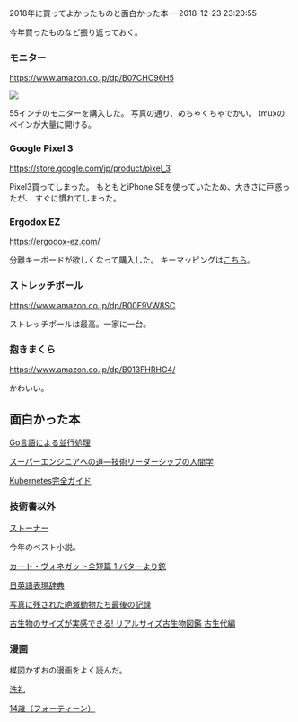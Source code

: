 2018年に買ってよかったものと面白かった本---2018-12-23 23:20:55

今年買ったものなど振り返っておく。

### モニター

https://www.amazon.co.jp/dp/B07CHC96H5

![](/images/2018/1.png)

55インチのモニターを購入した。
写真の通り、めちゃくちゃでかい。
tmuxのペインが大量に開ける。

### Google Pixel 3

https://store.google.com/jp/product/pixel_3

Pixel3買ってしまった。
もともとiPhone SEを使っていたため、大きさに戸惑ったが、
すぐに慣れてしまった。

### Ergodox EZ

https://ergodox-ez.com/

分離キーボードが欲しくなって購入した。
キーマッピングは[こちら](https://github.com/yagi5/qmk_firmware/blob/master/keyboards/ergodox_ez/keymaps/default/keymap.c)。

### ストレッチポール

https://www.amazon.co.jp/dp/B00F9VW8SC

ストレッチポールは最高。一家に一台。

### 抱きまくら

https://www.amazon.co.jp/dp/B013FHRHG4/

かわいい。


## 面白かった本

[Go言語による並行処理](https://www.amazon.co.jp/dp/4873118468)

[スーパーエンジニアへの道―技術リーダーシップの人間学](https://www.amazon.co.jp/dp/4320025636)

[Kubernetes完全ガイド](https://www.amazon.co.jp/dp/B07HFS7TDT)

### 技術書以外

[ストーナー](https://www.amazon.co.jp/dp/4861825008)

今年のベスト小説。


[カート・ヴォネガット全短篇 1 バターより銃](https://www.amazon.co.jp/dp/4152097973)

[日英語表現辞典](https://www.amazon.co.jp/dp/B07LB21YS4/)

[写真に残された絶滅動物たち最後の記録](https://www.amazon.co.jp/dp/4767824389)

[古生物のサイズが実感できる! リアルサイズ古生物図鑑 古生代編](https://www.amazon.co.jp/dp/4774199133)

### 漫画

楳図かずおの漫画をよく読んだ。

[洗礼](https://www.amazon.co.jp/dp/B077D5FHJR)

[14歳（フォーティーン）](https://www.amazon.co.jp/dp/B00QMEE0W2)

